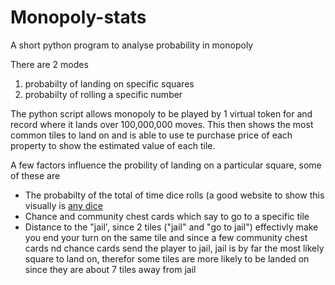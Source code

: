 # Monopoly-stats
A short python program to analyse probability in monopoly

There are 2 modes
1. probabilty of landing on specific squares
2. probabilty of rolling a specific number

The python script allows monopoly to be played by 1 virtual token for and record where it lands over 100,000,000 moves. This then shows the most common tiles to land on and is able to use te purchase price of each property to show the estimated value of each tile.

A few factors influence the probility of landing on a particular square, some of these are

- The probabilty of the total of time dice rolls (a good website to show this visually is [any dice](https://anydice.com)
- Chance and community chest cards which say to go to a specific tile
- Distance to the "jail', since 2 tiles ("jail" and "go to jail") effectivly make you end your turn on the same tile and since a few community chest cards nd chance cards send the player to jail, jail is by far the most likely square to land on, therefor some tiles are more likely to be landed on since they are about 7 tiles away from jail
